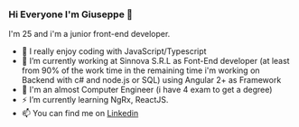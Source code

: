 ### Hi Everyone I'm Giuseppe 👋
I'm 25 and i'm a junior front-end developer.
- 🌱 I really enjoy coding with JavaScript/Typescript 
- 🔭 I’m currently working at Sinnova S.R.L as Font-End developer (at least from 90% of the work time in the remaining time i'm working on Backend with c# and node.js or SQL) using Angular 2+ as Framework
- 🌱 I'm an almost Computer Engineer (i have 4 exam to get a degree)
- ⚡ I’m currently learning NgRx, ReactJS.
- 📫 You can find me on [Linkedin](https://www.linkedin.com/in/giuseppe-petriccione-28119a1a1/)
